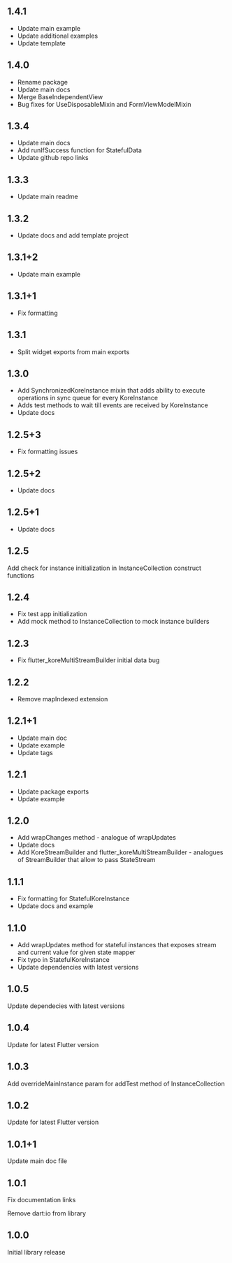 ## 1.4.1

- Update main example
- Update additional examples
- Update template

## 1.4.0

- Rename package
- Update main docs
- Merge BaseIndependentView
- Bug fixes for UseDisposableMixin and FormViewModelMixin

## 1.3.4

- Update main docs
- Add runIfSuccess function for StatefulData
- Update github repo links

## 1.3.3

- Update main readme

## 1.3.2

- Update docs and add template project

## 1.3.1+2

- Update main example

## 1.3.1+1

- Fix formatting

## 1.3.1

- Split widget exports from main exports

## 1.3.0

- Add SynchronizedKoreInstance mixin that adds ability to execute operations in sync queue for every KoreInstance
- Adds test methods to wait till events are received by KoreInstance
- Update docs

## 1.2.5+3

- Fix formatting issues

## 1.2.5+2

- Update docs

## 1.2.5+1

- Update docs

## 1.2.5

Add check for instance initialization in InstanceCollection construct functions

## 1.2.4

- Fix test app initialization
- Add mock method to InstanceCollection to mock instance builders

## 1.2.3

- Fix flutter_koreMultiStreamBuilder initial data bug

## 1.2.2

- Remove mapIndexed extension

## 1.2.1+1

- Update main doc
- Update example
- Update tags

## 1.2.1

- Update package exports
- Update example

## 1.2.0

- Add wrapChanges method - analogue of wrapUpdates
- Update docs
- Add KoreStreamBuilder and flutter_koreMultiStreamBuilder - analogues of StreamBuilder that allow to pass StateStream

## 1.1.1

- Fix formatting for StatefulKoreInstance
- Update docs and example

## 1.1.0

- Add wrapUpdates method for stateful instances that exposes stream and current value for given state mapper
- Fix typo in StatefulKoreInstance
- Update dependencies with latest versions

## 1.0.5

Update dependecies with latest versions

## 1.0.4

Update for latest Flutter version

## 1.0.3

Add overrideMainInstance param for addTest method of InstanceCollection

## 1.0.2

Update for latest Flutter version

## 1.0.1+1

Update main doc file

## 1.0.1

Fix documentation links

Remove dart:io from library

## 1.0.0

Initial library release
